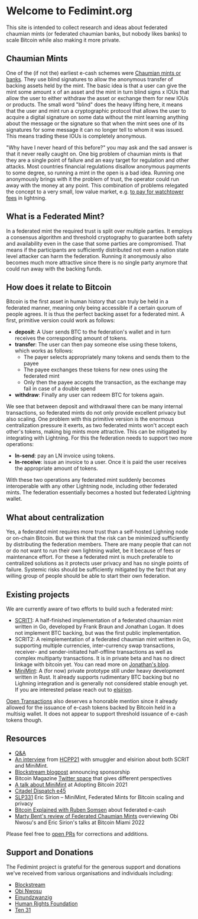 # Welcome to Fedimint.org

This site is intended to collect research and ideas about federated chaumian mints (or federated chaumian banks, but
nobody likes banks) to scale Bitcoin while also making it more private.

## Chaumian Mints
One of the (if not the) earliest e-cash schemes were [Chaumian mints or banks]. They use blind signatures to allow the
anonymous transfer of backing assets held by the mint. The basic idea is that a user can give the mint some amount x of
an asset and the mint in turn blind signs x IOUs that allow the user to either withdraw the asset or exchange
them for new IOUs or products. The small word "blind" does the heavy lifting here, it means that the user and mint run
a cryptographic protocol that allows the user to acquire a digital signature on some data without the mint learning 
anything about the message or the signature so that when the mint sees one of its signatures for some message it can
no longer tell to whom it was issued. This means trading these IOUs is completely anonymous.

"Why have I never heard of this before?" you may ask and the sad answer is that it never really caught on. One big
problem of chaumian mints is that they are a single point of failure and an easy target for regulation and other
attacks. Most countries financial regulations disallow anonymous payments to some degree, so running a mint in the open
is a bad idea. Running one anonymously brings with it the problem of trust, the operator could run away with the money
at any point. This combination of problems relegated the concept to a very small, low value market, e.g.
[to pay for watchtower fees] in lightning. 

[Chaumian mints or Banks]: http://www.hit.bme.hu/~buttyan/courses/BMEVIHIM219/2009/Chaum.BlindSigForPayment.1982.PDF
[to pay for watchtower fees]: https://lightning-wallet.com/storage-tokens#storage-tokens

## What is a Federated Mint?
In a federated mint the required trust is split over multiple parties. It employs a consensus algorithm
and threshold cryptography to guarantee both safety and availability even in the case that some parties are
compromised. That means if the participants are sufficiently distributed not even a nation state level attacker can
harm the federation. Running it anonymously also becomes much more attractive since there is no single party anymore
that could run away with the backing funds.

## How does it relate to Bitcoin
Bitcoin is the first asset in human history that can truly be held in a federated manner, meaning only being accessible
if a certain quorum of people agrees. It is thus the perfect backing asset for a federated mint. A first, primitive
version could work as follows:

* **deposit**: A User sends BTC to the federation's wallet and in turn receives the corresponding amount of tokens.
* **transfer**: The user can then pay someone else using these tokens, which works as follows:
  * The payer selects appropriately many tokens and sends them to the payee
  * The payee exchanges these tokens for new ones using the federated mint
  * Only then the payee accepts the transaction, as the exchange may fail in case of a double spend
* **withdraw**: Finally any user can redeem BTC for tokens again.

We see that between deposit and withdrawal there can be many internal transactions, so federated mints do not only provide
excellent privacy but also scaling. One problem with this primitive version is the enormous centralization pressure it
exerts, as two federated mints won't accept each other's tokens, making big mints more attractive. This can be mitigated
by integrating with Lightning. For this the federation needs to support two more operations:

* **ln-send**: pay an LN invoice using tokens.
* **ln-receive**: issue an invoice to a user. Once it is paid the user receives the appropriate amount of tokens.

With these two operations any federated mint suddenly becomes interoperable with any other Lightning node, including
other federated mints. The federation essentially becomes a hosted but federated Lightning wallet.

## What about centralization
Yes, a federated mint requires more trust than a self-hosted Lighning node or on-chain Bitcoin. But we think that the
risk can be minimized sufficiently by distributing the federation members. There are many people that can not or do not
want to run their own lightning wallet, be it because of fees or maintenance effort. For these a federated mint is
much preferable to centralized solutions as it protects user privacy and has no single points of failure. Systemic risks
should be sufficiently mitigated by the fact that any willing group of people should be able to start their own
federation.

## Existing projects
We are currently aware of two efforts to build such a federated mint:
* [SCRIT1]: A half-finished implementation of a federated chaumian mint written in Go, developed by Frank Braun and Jonathan Logan.
It does not implement BTC backing, but was the first public implementation.
* SCRIT2: A reimplementation of a federated chaumian mint written in Go, supporting multiple currencies, inter-currency swap transactions, receiver- and sender-initiated half-offline transactions as well as complex multiparty transactions. It is in private beta and has no direct linkage with bitcoin yet.
You can read more on [Jonathan's blog].
* [MiniMint]: A (for now) private prototype still under heavy development written in Rust. It already supports rudimentary BTC backing but
no Lighning integration and is generally not considered stable enough yet. If you are interested pelase reach out to
[elsirion](mailto:elsirion@protonmail.com).

[Open Transactions] also deserves a honorable mention since it already allowed for the issuance of e-cash tokens backed
by Bitcoin held in a multisig wallet. It does not appear to support threshold issuance of e-cash tokens though.

[SCRIT1]: https://github.com/scritcash
[Jonathan's blog]: https://opaque.link/post/scrit-vision/
[MiniMint]: MiniMint
[Open Transactions]: https://www.opentransactions.org/wiki/Main_Page

## Resources
* [Q&A](https://docs.google.com/document/d/1ZLjWmczADUhCsaRjE2ta_8BbgqPxPhabzxhLEsUlmoo)
* [An interview] from [HCPP21] with smuggler and elsirion about both SCRIT and MiniMint.
* [Blockstream blogpost] announcing sponsorship
* Bitcoin Magazine [Twitter space] that gives different perspectives
* [A talk about MiniMint] at Adopting Bitcoin 2021
* [Citadel Dispatch e45]
* [SLP331] Eric Sirion – MiniMint, Federated Mints for Bitcoin scaling and privacy
* [Bitcoin Explained with Ruben Somsen] about federated e-cash
* [Marty Bent's review of Federated Chaumian Mints] overviewing Obi Nwosu's and Eric Sirion's talks at Bitcoin Miami 2022

Please feel free to [open PRs] for corrections and additions.

[HCPP21]: https://chaos.hcpp.cz/
[an interview]: https://www.youtube.com/watch?v=JXGmzTbyuEw&t=5330s
[Blockstream blogpost]: https://medium.com/blockstream/blockstream-sponsors-federated-e-cash-as-a-bitcoin-scaling-technology-637ba05de7b3
[Twitter space]: https://www.youtube.com/watch?v=A_7-DsreUQg
[A talk about MiniMint]: https://bitcointv.com/w/kHwmbLTWjsbaDTJpBewUmX
[Citadel Dispatch e45]: https://bitcointv.com/w/uTtKtUmfWZ7mZDztVXVRWv
[SLP331]: https://stephanlivera.com/episode/331/
[Bitcoin Explained with Ruben Somsen]: https://www.youtube.com/watch?v=alyYNIX0m3o
[open PRs]: https://github.com/fedimint/fedimint.org
[Marty Bent's review of Federated Chaumian Mints]: https://bitcoinmagazine.com/technical/chaumian-mints-distribute-trust-among-bitcoin-users

## Support and Donations
The Fedimint project is grateful for the generous support and donations we've received from various organisations and individuals including:

* [Blockstream]
* [Obi Nwosu]
* [Einundzwanzig]
* [Human Rights Foundation]
* [Ten 31]

[Blockstream]: https://blockstream.com/
[Obi Nwosu]: https://twitter.com/obi
[Einundzwanzig]: https://einundzwanzig.space/
[Human Rights Foundation]: https://hrf.org/
[Ten 31]: https://ten31.vc/
